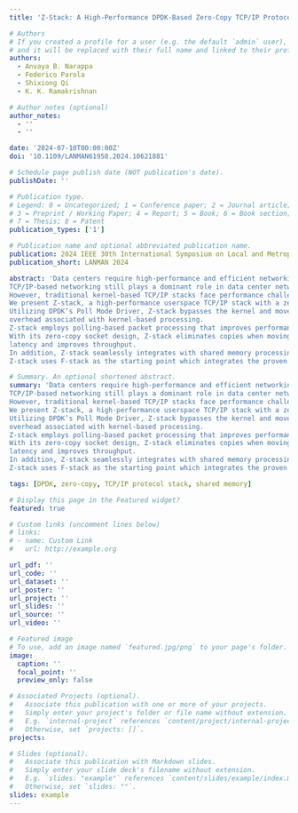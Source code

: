 ```yaml
---
title: 'Z-Stack: A High-Performance DPDK-Based Zero-Copy TCP/IP Protocol Stack'

# Authors
# If you created a profile for a user (e.g. the default `admin` user), write the username (folder name) here
# and it will be replaced with their full name and linked to their profile.
authors:
  - Anvaya B. Narappa
  - Federico Parola
  - Shixiong Qi
  - K. K. Ramakrishnan

# Author notes (optional)
author_notes:
  - ''
  - ''

date: '2024-07-10T00:00:00Z'
doi: '10.1109/LANMAN61958.2024.10621881'

# Schedule page publish date (NOT publication's date).
publishDate: ''

# Publication type.
# Legend: 0 = Uncategorized; 1 = Conference paper; 2 = Journal article;
# 3 = Preprint / Working Paper; 4 = Report; 5 = Book; 6 = Book section;
# 7 = Thesis; 8 = Patent
publication_types: ['1']

# Publication name and optional abbreviated publication name.
publication: 2024 IEEE 30th International Symposium on Local and Metropolitan Area Networks (LANMAN)
publication_short: LANMAN 2024

abstract: 'Data centers require high-performance and efficient networking for fast and reliable communication between applications.
TCP/IP-based networking still plays a dominant role in data center networking to support a wide range of Layer-4 and Layer-7 applications, such as middleboxes and cloud-based microservices.
However, traditional kernel-based TCP/IP stacks face performance challenges due to overheads such as context switching, interrupts, and copying.
We present Z-stack, a high-performance userspace TCP/IP stack with a zero-copy design.
Utilizing DPDK’s Poll Mode Driver, Z-stack bypasses the kernel and moves packets between the NIC and the protocol stack in userspace, eliminating the
overhead associated with kernel-based processing.
Z-stack employs polling-based packet processing that improves performance under high loads, and eliminates receive livelocks compared to interrupt-driven packet processing.
With its zero-copy socket design, Z-stack eliminates copies when moving data between the user application and the protocol stack, which further minimizes
latency and improves throughput.
In addition, Z-stack seamlessly integrates with shared memory processing within the node, eliminating duplicate protocol processing and serialization/deserialization overheads for intra-node communication.
Z-stack uses F-stack as the starting point which integrates the proven TCP/IP stack from FreeBSD, providing a versatile solution for a variety of cloud use cases and improving performance of data center networking.'

# Summary. An optional shortened abstract.
summary: 'Data centers require high-performance and efficient networking for fast and reliable communication between applications.
TCP/IP-based networking still plays a dominant role in data center networking to support a wide range of Layer-4 and Layer-7 applications, such as middleboxes and cloud-based microservices.
However, traditional kernel-based TCP/IP stacks face performance challenges due to overheads such as context switching, interrupts, and copying.
We present Z-stack, a high-performance userspace TCP/IP stack with a zero-copy design.
Utilizing DPDK’s Poll Mode Driver, Z-stack bypasses the kernel and moves packets between the NIC and the protocol stack in userspace, eliminating the
overhead associated with kernel-based processing.
Z-stack employs polling-based packet processing that improves performance under high loads, and eliminates receive livelocks compared to interrupt-driven packet processing.
With its zero-copy socket design, Z-stack eliminates copies when moving data between the user application and the protocol stack, which further minimizes
latency and improves throughput.
In addition, Z-stack seamlessly integrates with shared memory processing within the node, eliminating duplicate protocol processing and serialization/deserialization overheads for intra-node communication.
Z-stack uses F-stack as the starting point which integrates the proven TCP/IP stack from FreeBSD, providing a versatile solution for a variety of cloud use cases and improving performance of data center networking.'

tags: [DPDK, zero-copy, TCP/IP protocol stack, shared memory]

# Display this page in the Featured widget?
featured: true

# Custom links (uncomment lines below)
# links:
# - name: Custom Link
#   url: http://example.org

url_pdf: ''
url_code: ''
url_dataset: ''
url_poster: ''
url_project: ''
url_slides: ''
url_source: ''
url_video: ''

# Featured image
# To use, add an image named `featured.jpg/png` to your page's folder.
image:
  caption: ''
  focal_point: ''
  preview_only: false

# Associated Projects (optional).
#   Associate this publication with one or more of your projects.
#   Simply enter your project's folder or file name without extension.
#   E.g. `internal-project` references `content/project/internal-project/index.md`.
#   Otherwise, set `projects: []`.
projects:

# Slides (optional).
#   Associate this publication with Markdown slides.
#   Simply enter your slide deck's filename without extension.
#   E.g. `slides: "example"` references `content/slides/example/index.md`.
#   Otherwise, set `slides: ""`.
slides: example
---
```

